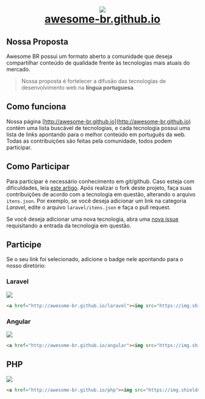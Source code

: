 
<h1 align="center">
<img src="https://avatars2.githubusercontent.com/u/15239593?v=3&s=100"/>
<br/>
<a href="http://awesome-br.github.io" target="_blank">awesome-br.github.io</a>
</h1>

## Nossa Proposta

Awesome BR possui um formato aberto a comunidade que deseja compartilhar conteúdo de qualidade frente às tecnologias mais atuais do mercado. 

>Nossa proposta é fortelecer a difusão das tecnologias de desenvolvimento web na **língua portuguesa**. 


## Como funciona

Nossa página [http://awesome-br.github.io](http://awesome-br.github.io) contém uma lista buscável de tecnologias, e cada tecnologia possui uma lista de links apontando para o melhor conteúdo em português da web. Todas as contribuições são feitas pela comunidade, todos podem participar. 

## Como Participar

Para participar é necessário conhecimento em git/github. Caso esteja com dificuldades, leia [este artigo](http://tableless.com.br/tudo-que-voce-queria-saber-sobre-git-e-github-mas-tinha-vergonha-de-perguntar/). Após realizar o fork deste projeto, faça suas contribuições de acordo com a tecnologia em questão, alterando o arquivo `itens.json`. Por exemplo, se você deseja adicionar um link na categoria *Laravel*, edite o arquivo `laravel/itens.json` e faça o pull request. 

Se você deseja adicionar uma nova tecnologia, abra uma [nova issue](https://github.com/awesome-br/awesome-br.github.io/issues/new) requisitando a entrada da tecnologia em questão.

## Participe

Se o seu link foi selecionado, adicione o badge nele apontando para o nosso diretório:

### Laravel
![](https://img.shields.io/badge/awesome--br.github.io-laravel-orange.svg) 
```html
<a href="http://awesome-br.github.io/laravel"><img src="https://img.shields.io/badge/awesome--br.github.io-laravel-orange.svg"/></a>
```

### Angular
![](https://img.shields.io/badge/awesome--br.github.io-angular-red.svg) 
```html
<a href="http://awesome-br.github.io/angular"><img src="https://img.shields.io/badge/awesome--br.github.io-angular-red.svg"/></a>
```

## PHP
![](https://img.shields.io/badge/awesome--br.github.io-php-blue.svg) 
```html
<a href="http://awesome-br.github.io/php"><img src="https://img.shields.io/badge/awesome--br.github.io-php-blue.svg"/></a>
```





